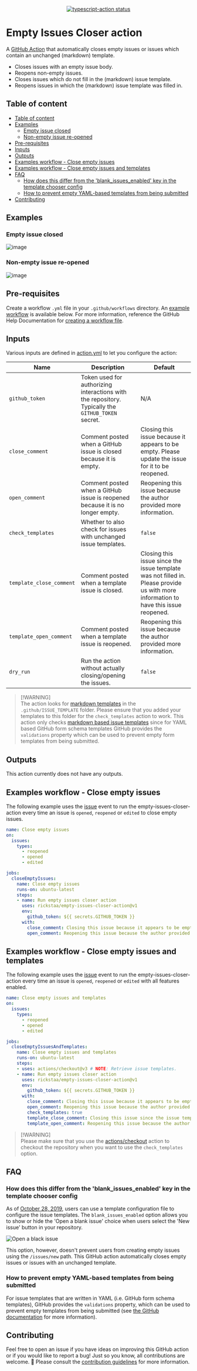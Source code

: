 <p align="center">
  <a href="https://github.com/rickstaa/empty-issues-closer-action/actions"><img alt="typescript-action status" src="https://github.com/rickstaa/empty-issues-closer-action/workflows/build-test/badge.svg"></a>
</p>

# Empty Issues Closer action

A [GitHub Action](https://github.com/features/actions) that automatically closes empty issues or issues which contain an unchanged (markdown) template.

-   Closes issues with an empty issue body.
-   Reopens non-empty issues.
-   Closes issues which do not fill in the (markdown) issue template.
-   Reopens issues in which the (markdown) issue template was filled in.

## Table of content

-   [Table of content](#table-of-content)
-   [Examples](#examples)
    -   [Empty issue closed](#empty-issue-closed)
    -   [Non-empty issue re-opened](#non-empty-issue-re-opened)
-   [Pre-requisites](#pre-requisites)
-   [Inputs](#inputs)
-   [Outputs](#outputs)
-   [Examples workflow - Close empty issues](#examples-workflow---close-empty-issues)
-   [Examples workflow - Close empty issues and templates](#examples-workflow---close-empty-issues-and-templates)
-   [FAQ](#faq)
    -   [How does this differ from the 'blank_issues_enabled' key in the template chooser config](#how-does-this-differ-from-the-blank_issues_enabled-key-in-the-template-chooser-config)
    -   [How to prevent empty YAML-based templates from being submitted](#how-to-prevent-empty-yaml-based-templates-from-being-submitted)
-   [Contributing](#contributing)

## Examples

### Empty issue closed

![image](https://user-images.githubusercontent.com/17570430/187256477-10148629-787e-4433-a0b7-c1225a48e7e6.png)

### Non-empty issue re-opened

![image](https://user-images.githubusercontent.com/17570430/187256667-5ae14567-a618-48c6-8195-eb9b240a19b7.png)

## Pre-requisites

Create a workflow `.yml` file in your `.github/workflows` directory. An [example workflow](#examples-workflow---close-empty-issues-and-unfiled-templates) is available below. For more information, reference the GitHub Help Documentation for [creating a workflow file](https://docs.github.com/en/actions/using-workflows#creating-a-workflow-file).

## Inputs

Various inputs are defined in [action.yml](action.yml) to let you configure the action:

| Name                     | Description                                                                                       | Default                                                                                                                             |
| ------------------------ | ------------------------------------------------------------------------------------------------- | ----------------------------------------------------------------------------------------------------------------------------------- |
| `github_token`           | Token used for authorizing interactions with the repository. Typically the `GITHUB_TOKEN` secret. | N/A                                                                                                                                 |
| `close_comment`          | Comment posted when a GitHub issue is closed because it is empty.                                 | Closing this issue because it appears to be empty. Please update the issue for it to be reopened.                                   |
| `open_comment`           | Comment posted when a GitHub issue is reopened because it is no longer empty.                     | Reopening this issue because the author provided more information.                                                                  |
| `check_templates`        | Whether to also check for issues with unchanged issue templates.                                  | `false`                                                                                                                             |
| `template_close_comment` | Comment posted when a template issue is closed.                                                   | Closing this issue since the issue template was not filled in. Please provide us with more information to have this issue reopened. |
| `template_open_comment`  | Comment posted when a template issue is reopened.                                                 | Reopening this issue because the author provided more information.                                                                  |
| `dry_run`                | Run the action without actually closing/opening the issues.                                       | `false`                                                                                                                             |

> [!WARNING]\
> The action looks for [markdown templates](https://docs.github.com/en/communities/using-templates-to-encourage-useful-issues-and-pull-requests/manually-creating-a-single-issue-template-for-your-repository) in the `.github/ISSUE_TEMPLATE` folder. Please ensure that you added your templates to this folder for the `check_templates` action to work. This action only checks [markdown based issue templates](https://docs.github.com/en/communities/using-templates-to-encourage-useful-issues-and-pull-requests/manually-creating-a-single-issue-template-for-your-repository#adding-an-issue-template) since for YAML based GitHub form schema templates GitHub provides the `validations` property which can be used to prevent empty form templates from being submitted.

## Outputs

This action currently does not have any outputs.

## Examples workflow - Close empty issues

The following example uses the [issue](https://docs.github.com/en/actions/using-workflows/events-that-trigger-workflows#schedule) event to run the empty-issues-closer-action every time an issue is `opened`, `reopened` or `edited` to close empty issues.

```yaml
name: Close empty issues
on:
  issues:
    types:
      - reopened
      - opened
      - edited

jobs:
  closeEmptyIssues:
    name: Close empty issues
    runs-on: ubuntu-latest
    steps:
    - name: Run empty issues closer action
      uses: rickstaa/empty-issues-closer-action@v1
      env:
        github_token: ${{ secrets.GITHUB_TOKEN }}
      with:
        close_comment: Closing this issue because it appears to be empty. Please update the issue for it to be reopened.
        open_comment: Reopening this issue because the author provided more information.
```

## Examples workflow - Close empty issues and templates

The following example uses the [issue](https://docs.github.com/en/actions/using-workflows/events-that-trigger-workflows#schedule) event to run the empty-issues-closer-action every time an issue is `opened`, `reopened` or `edited` with all features enabled.

```yaml
name: Close empty issues and templates
on:
  issues:
    types:
      - reopened
      - opened
      - edited

jobs:
  closeEmptyIssuesAndTemplates:
    name: Close empty issues and templates
    runs-on: ubuntu-latest
    steps:
    - uses: actions/checkout@v3 # NOTE: Retrieve issue templates.
    - name: Run empty issues closer action
      uses: rickstaa/empty-issues-closer-action@v1
      env:
        github_token: ${{ secrets.GITHUB_TOKEN }}
      with:
        close_comment: Closing this issue because it appears to be empty. Please update the issue for it to be reopened.
        open_comment: Reopening this issue because the author provided more information.
        check_templates: true
        template_close_comment: Closing this issue since the issue template was not filled in. Please provide us with more information to have this issue reopened.
        template_open_comment: Reopening this issue because the author provided more information.
```

> [!WARNING]\
> Please make sure that you use the [actions/checkout](https://github.com/actions/checkout) action to checkout the repository when you want to use the `check_templates` option.

## FAQ

### How does this differ from the 'blank_issues_enabled' key in the template chooser config

As of [October 28, 2019](https://github.blog/changelog/2019-10-28-new-issue-template-configuration-options/), users can use a template configuration file to configure the issue templates. The `blank_issues_enabled` option allows you to show or hide the 'Open a blank issue' choice when users select the 'New issue' button in your repository.

![Open a black issue](https://user-images.githubusercontent.com/17570430/194772445-0490b3a9-c431-4b47-93b3-3d1e4fc3b4db.png)

This option, however, doesn't prevent users from creating empty issues using the `/issues/new` path. This GitHub action automatically closes empty issues or issues with an unchanged template.

### How to prevent empty YAML-based templates from being submitted

For issue templates that are written in YAML (i.e. GitHub form schema templates), GitHub provides the `validations` property, which can be used to prevent empty templates from being submitted (see [the GitHub documentation](https://docs.github.com/en/communities/using-templates-to-encourage-useful-issues-and-pull-requests/configuring-issue-templates-for-your-repository#creating-issue-forms) for more information).

## Contributing

Feel free to open an issue if you have ideas on improving this GitHub action or if you would like to report a bug! Just so you know, all contributions are welcome. :rocket: Please consult the [contribution guidelines](CONTRIBUTING.md) for more information.
